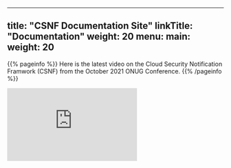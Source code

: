 
---
title: "CSNF Documentation Site"
linkTitle: "Documentation"
weight: 20
menu:
  main:
    weight: 20
---

{{% pageinfo %}}
Here is the latest video on the Cloud Security Notification Framwork (CSNF) from the October 2021 ONUG Conference.
{{% /pageinfo %}}

<div style="padding:56.25% 0 0 0;position:relative;">
<iframe src="https://player.vimeo.com/video/653733283?h=ab7b1d59e1&amp;badge=0&amp;autopause=0&amp;player_id=0&amp;app_id=58479" frameborder="0" allow="autoplay; fullscreen; picture-in-picture" allowfullscreen style="position:absolute;top:0;left:0;width:60%;height:60%;" title="ONUG CSNF Decorator - Animation"></iframe>
</div>
<script src="https://player.vimeo.com/api/player.js"></script>
